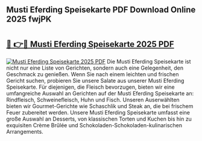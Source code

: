 ## Musti Eferding Speisekarte PDF Download Online 2025 fwjPK

# <h2><a href="http://gcdp90.nevu.top/?p=Musti+Eferding+Speisekarte">🔗 👉🔴 Musti Eferding Speisekarte 2025 PDF</a></h2>

[![Musti Eferding Speisekarte 2025 PDF](https://i.imgur.com/dBaPXMq.png)](http://gcdp90.nevu.top/?p=Musti+Eferding+Speisekarte)
Die Musti Eferding Speisekarte ist nicht nur eine Liste von Gerichten, sondern auch eine Gelegenheit, den Geschmack zu genießen. Wenn Sie nach einem leichten und frischen Gericht suchen, probieren Sie unsere Salate aus unserer Musti Eferding Speisekarte. Für diejenigen, die Fleisch bevorzugen, bieten wir eine umfangreiche Auswahl an Gerichten auf der Musti Eferding Speisekarte an: Rindfleisch, Schweinefleisch, Huhn und Fisch. Unseren Auserwählten bieten wir Gourmet-Gerichte wie Schaschlik und Steak an, die bei frischem Feuer zubereitet werden. Unsere Musti Eferding Speisekarte umfasst eine große Auswahl an Desserts, von klassischen Torten und Kuchen bis hin zu exquisiten Crème Brûlée und Schokoladen-Schokoladen-kulinarischen Arrangements.
